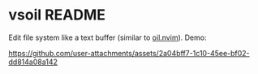 # vsoil README

Edit file system like a text buffer (similar to [oil.nvim](https://github.com/stevearc/oil.nvim)). Demo:

https://github.com/user-attachments/assets/2a04bff7-1c10-45ee-bf02-dd814a08a142

